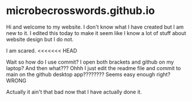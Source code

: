# microbecrosswords.github.io

Hi and welcome to my website. I don't know what I have created but I am new to it. I edited this today to make it seem like I know a lot of stuff about website design but I do not.

I am scared.
<<<<<<< HEAD

Wait so how do I use commit? I open both brackets and github on my laptop? And then what??? Ohhh I just edit the readme file and commit to main on the github desktop app???????? Seems easy enough right? WRONG

Actually it ain't that bad now that I have actually done it.